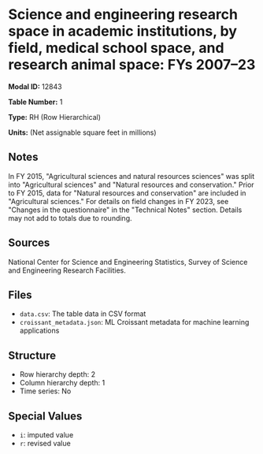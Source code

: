 # Science and engineering research space in academic institutions, by field, medical school space, and research animal space: FYs 2007–23

**Modal ID:** 12843

**Table Number:** 1

**Type:** RH (Row Hierarchical)

**Units:** (Net assignable square feet in millions)

## Notes

In FY 2015, "Agricultural sciences and natural resources sciences" was split into "Agricultural sciences" and "Natural resources and conservation." Prior to FY 2015, data for "Natural resources and conservation" are included in "Agricultural sciences." For details on field changes in FY 2023, see "Changes in the questionnaire" in the "Technical Notes" section. Details may not add to totals due to rounding.

## Sources

National Center for Science and Engineering Statistics, Survey of Science and Engineering Research Facilities.

## Files

- `data.csv`: The table data in CSV format
- `croissant_metadata.json`: ML Croissant metadata for machine learning applications

## Structure

- Row hierarchy depth: 2
- Column hierarchy depth: 1
- Time series: No

## Special Values

- `i`: imputed value
- `r`: revised value
